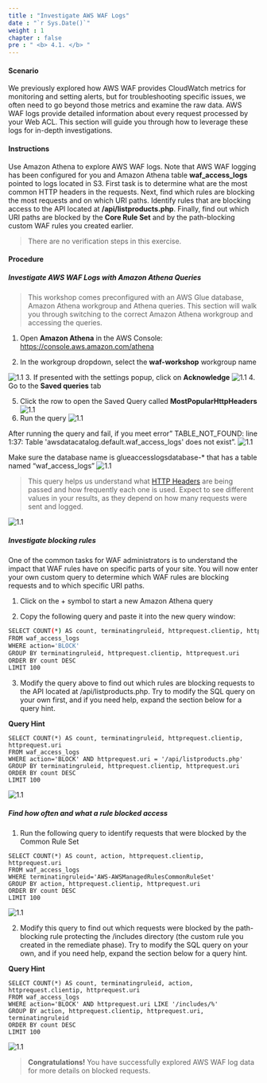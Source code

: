 ```yaml
---
title : "Investigate AWS WAF Logs"
date : "`r Sys.Date()`"
weight : 1
chapter : false
pre : " <b> 4.1. </b> "
---
```



#### Scenario

We previously explored how AWS WAF provides CloudWatch metrics for monitoring and setting alerts, but for troubleshooting specific issues, we often need to go beyond those metrics and examine the raw data. AWS WAF logs provide detailed information about every request processed by your Web ACL. This section will guide you through how to leverage these logs for in-depth investigations.

#### Instructions

Use Amazon Athena to explore AWS WAF logs. Note that AWS WAF logging has been configured for you and Amazon Athena table **waf_access_logs** pointed to logs located in S3. First task is to determine what are the most common HTTP headers in the requests. Next, find which rules are blocking the most requests and on which URI paths. Identify rules that are blocking access to the API located at **/api/listproducts.php**. Finally, find out which URI paths are blocked by the **Core Rule Set** and by the path-blocking custom WAF rules you created earlier.

> There are no verification steps in this exercise.

#### Procedure
##### Investigate AWS WAF Logs with Amazon Athena Queries
> This workshop comes preconfigured with an AWS Glue database, Amazon Athena workgroup and Athena queries. This section will walk you through switching to the correct Amazon Athena workgroup and accessing the queries.

1. Open **Amazon Athena** in the AWS Console: https://console.aws.amazon.com/athena 

2. In the workgroup dropdown, select the **waf-workshop** workgroup name

![1.1](/images/4/1/2.png)
3. If presented with the settings popup, click on **Acknowledge**
![1.1](/images/4/1/3.png)
4. Go to the **Saved queries** tab

5. Click the row to open the Saved Query called **MostPopularHttpHeaders**
![1.1](/images/4/1/5.png)
6. Run the query
![1.1](/images/4/1/6a.png)

After running the query and fail, if you meet error” TABLE_NOT_FOUND: line 1:37: Table 'awsdatacatalog.default.waf_access_logs' does not exist”.
![1.1](/images/4/1/6b.png)

Make sure the database name is glueaccesslogsdatabase-* that has a table named “waf_access_logs”
![1.1](/images/4/1/6c.png)

> This query helps us understand what [HTTP Headers](https://en.wikipedia.org/wiki/List_of_HTTP_header_fields) are being passed and how frequently each one is used. Expect to see different values in your results, as they depend on how many requests were sent and logged.

![1.1](/images/4/1/6d.png)
##### Investigate blocking rules

One of the common tasks for WAF administrators is to understand the impact that WAF rules have on specific parts of your site. You will now enter your own custom query to determine which WAF rules are blocking requests and to which specific URI paths.

1. Click on the + symbol to start a new Amazon Athena query

2. Copy the following query and paste it into the new query window:

```bash
SELECT COUNT(*) AS count, terminatingruleid, httprequest.clientip, httprequest.uri
FROM waf_access_logs
WHERE action='BLOCK'
GROUP BY terminatingruleid, httprequest.clientip, httprequest.uri
ORDER BY count DESC
LIMIT 100
```

3. Modify the query above to find out which rules are blocking requests to the API located at /api/listproducts.php. Try to modify the SQL query on your own first, and if you need help, expand the section below for a query hint.

**Query Hint**

```
SELECT COUNT(*) AS count, terminatingruleid, httprequest.clientip, httprequest.uri
FROM waf_access_logs
WHERE action='BLOCK' AND httprequest.uri = '/api/listproducts.php'
GROUP BY terminatingruleid, httprequest.clientip, httprequest.uri
ORDER BY count DESC
LIMIT 100
```
![1.1](/images/4/1/f1.png)
##### Find how often and what a rule blocked access

1. Run the following query to identify requests that were blocked by the Common Rule Set

```
SELECT COUNT(*) AS count, action, httprequest.clientip, httprequest.uri
FROM waf_access_logs
WHERE terminatingruleid='AWS-AWSManagedRulesCommonRuleSet'
GROUP BY action, httprequest.clientip, httprequest.uri
ORDER BY count DESC
LIMIT 100
```
![1.1](/images/4/1/often_s1.png)

2. Modify this query to find out which requests were blocked by the path-blocking rule protecting the /includes directory (the custom rule you created in the remediate phase). Try to modify the SQL query on your own, and if you need help, expand the section below for a query hint.

**Query Hint**

```
SELECT COUNT(*) AS count, terminatingruleid, action, httprequest.clientip, httprequest.uri
FROM waf_access_logs
WHERE action='BLOCK' AND httprequest.uri LIKE '/includes/%'
GROUP BY action, httprequest.clientip, httprequest.uri, terminatingruleid
ORDER BY count DESC
LIMIT 100
```
![1.1](/images/4/1/often_s2.png)

> **Congratulations!** You have successfully explored AWS WAF log data for more details on blocked requests.